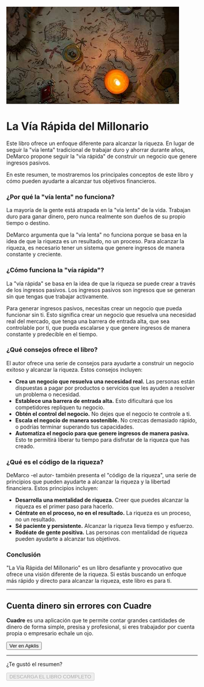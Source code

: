 ![](https://raw.githubusercontent.com/LARG-APPS/Summary-Books/main/lvrdm/imgs/1693199487877.jpg)

# La Vía Rápida del Millonario

<audio hidden src="../content/lvrdm/lvrdm.mp3" controls></audio>


Este libro ofrece un enfoque diferente para alcanzar la riqueza. En lugar de seguir la "vía lenta" tradicional de trabajar duro y ahorrar durante años, DeMarco propone seguir la "vía rápida" de construir un negocio que genere ingresos pasivos.

En este resumen, te mostraremos los principales conceptos de este libro y cómo pueden ayudarte a alcanzar tus objetivos financieros.

### ¿Por qué la "vía lenta" no funciona?

La mayoría de la gente está atrapada en la "vía lenta" de la vida. Trabajan duro para ganar dinero, pero nunca realmente son dueños de su propio tiempo o destino.

DeMarco argumenta que la "vía lenta" no funciona porque se basa en la idea de que la riqueza es un resultado, no un proceso. Para alcanzar la riqueza, es necesario tener un sistema que genere ingresos de manera constante y creciente.

### ¿Cómo funciona la "vía rápida"?

La "vía rápida" se basa en la idea de que la riqueza se puede crear a través de los ingresos pasivos. Los ingresos pasivos son ingresos que se generan sin que tengas que trabajar activamente.

Para generar ingresos pasivos, necesitas crear un negocio que pueda funcionar sin ti. Esto significa crear un negocio que resuelva una necesidad real del mercado, que tenga una barrera de entrada alta, que sea controlable por ti, que pueda escalarse y que genere ingresos de manera constante y predecible en el tiempo.

### ¿Qué consejos ofrece el libro?

El autor ofrece una serie de consejos para ayudarte a construir un negocio exitoso y alcanzar la riqueza. Estos consejos incluyen:

* **Crea un negocio que resuelva una necesidad real.** Las personas están dispuestas a pagar por productos o servicios que les ayuden a resolver un problema o necesidad.
* **Establece una barrera de entrada alta.** Esto dificultará que los competidores repliquen tu negocio.
* **Obtén el control del negocio.** No dejes que el negocio te controle a ti.
* **Escala el negocio de manera sostenible.** No crezcas demasiado rápido, o podrías terminar superando tus capacidades.
* **Automatiza el negocio para que genere ingresos de manera pasiva.** Esto te permitirá liberar tu tiempo para disfrutar de la riqueza que has creado.

### ¿Qué es el código de la riqueza?

DeMarco -el autor- también presenta el "código de la riqueza", una serie de principios que pueden ayudarte a alcanzar la riqueza y la libertad financiera. Estos principios incluyen:

* **Desarrolla una mentalidad de riqueza.** Creer que puedes alcanzar la riqueza es el primer paso para hacerlo.
* **Céntrate en el proceso, no en el resultado.** La riqueza es un proceso, no un resultado.
* **Sé paciente y persistente.** Alcanzar la riqueza lleva tiempo y esfuerzo.
* **Rodéate de gente positiva.** Las personas con mentalidad de riqueza pueden ayudarte a alcanzar tus objetivos.

### Conclusión

"La Vía Rápida del Millonario" es un libro desafiante y provocativo que ofrece una visión diferente de la riqueza. Si estás buscando un enfoque más rápido y directo para alcanzar la riqueza, este libro es para ti.

<hr>
<div class="adbox">
	<h2>Cuenta dinero sin errores con Cuadre</h2>
	<p><b>Cuadre</b> es una aplicación que te permite contar grandes cantidades de dinero de forma simple, presisa y profesional, si eres trabajador por cuenta propia o empresario echale un ojo.</p>
	<button onclick="window.open('https://www.apklis.cu/application/cuadre.su.dinero')">Ver en Apklis</button>
</div>

<hr>
<div class="center">
	<p>¿Te gustó el resumen?</p>
	<button disabled onclick="downloadBook()">DESCARGA EL LIBRO COMPLETO</button>
<div>
